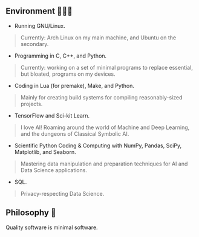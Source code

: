 ## Environment 👨🏻‍💻

- Running GNU/Linux.
> Currently: Arch Linux on my main machine, and Ubuntu on the secondary.

- Programming in C, C++, and Python.
> Currently: working on a set of minimal programs to replace essential, but bloated, programs on my devices.

- Coding in Lua (for premake), Make, and Python.
> Mainly for creating build systems for compiling reasonably-sized projects.

- TensorFlow and Sci-kit Learn.
> I love AI! Roaming around the world of Machine and Deep Learning, and the dungeons of Classical Symbolic AI.

- Scientific Python Coding & Computing with NumPy, Pandas, SciPy, Matplotlib, and Seaborn.
> Mastering data manipulation and preparation techniques for AI and Data Science applications.

- SQL.
> Privacy-respecting Data Science.

## Philosophy 📓
Quality software is minimal software.


<!--
**alrshdn/alrshdn** is a ✨ _special_ ✨ repository because its `README.md` (this file) appears on your GitHub profile.

Here are some ideas to get you started:

- 🔭 I’m currently working on ...
- 🌱 I’m currently learning ...
- 👯 I’m looking to collaborate on ...
- 🤔 I’m looking for help with ...
- 💬 Ask me about ...
- 📫 How to reach me: ...
- 😄 Pronouns: ...
- ⚡ Fun fact: ...
-->
